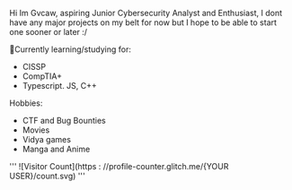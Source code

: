 Hi Im Gvcaw, aspiring Junior Cybersecurity Analyst and Enthusiast, I dont have any major projects on my belt for now but I hope to be able to start one sooner or later :/ 

🎯Currently learning/studying for:
- CISSP
- CompTIA+
- Typescript. JS, C++

Hobbies:
- CTF and Bug Bounties
- Movies
- Vidya games
- Manga and Anime

'''
![Visitor Count](https : //profile-counter.glitch.me/{YOUR USER}/count.svg)
'''
